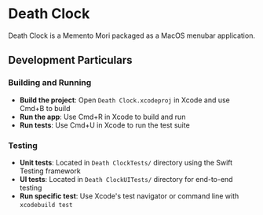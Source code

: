 # Death Clock

Death Clock is a Memento Mori packaged as a MacOS menubar application.

## Development Particulars

### Building and Running

- **Build the project**: Open `Death Clock.xcodeproj` in Xcode and use Cmd+B to build
- **Run the app**: Use Cmd+R in Xcode to build and run
- **Run tests**: Use Cmd+U in Xcode to run the test suite

### Testing

- **Unit tests**: Located in `Death ClockTests/` directory using the Swift Testing framework
- **UI tests**: Located in `Death ClockUITests/` directory for end-to-end testing
- **Run specific test**: Use Xcode's test navigator or command line with `xcodebuild test`
